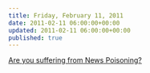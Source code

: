 ```yaml
---
title: Friday, February 11, 2011
date: 2011-02-11 06:00:00+00:00
updated: 2011-02-11 06:00:00+00:00
published: true
---
```


[Are you suffering from News Poisoning?](/are-you-suffering-from-news-poisoning/)

